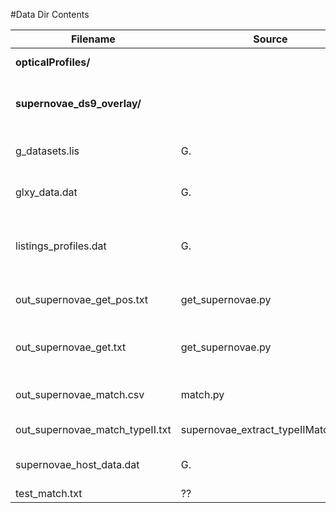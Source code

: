 #Data Dir Contents

|Filename                   |Source             |Description|
|---------------------------|-------------------|-----------|
|**opticalProfiles/**       |                   |Collected/saved profiles
|**supernovae_ds9_overlay/**|                   |Directory containing regions files for DS9 overlays
|g_datasets.lis             |G.                 |Listings of fits images locations
|glxy_data.dat              |G.                 |SINGG/SUNGG Galaxies with all their data
|listings_profiles.dat      |G.                 |A listing of the paths to all the profile files of each SINGG galaxy
|out_supernovae_get_pos.txt |get_supernovae.py  |Output of supernovae get program (??)
|out_supernovae_get.txt     |get_supernovae.py  |Output of supernovae get program (IAU listing)
|out_supernovae_match.csv   |match.py           |unmodified match between gals and SN
|out_supernovae_match_typeII.txt |supernovae_extract_typeIIMatches.py|Output from match program
|supernovae_host_data.dat   |G.                 |Data of supernovae host galaxies
|test_match.txt             |??                 |??

